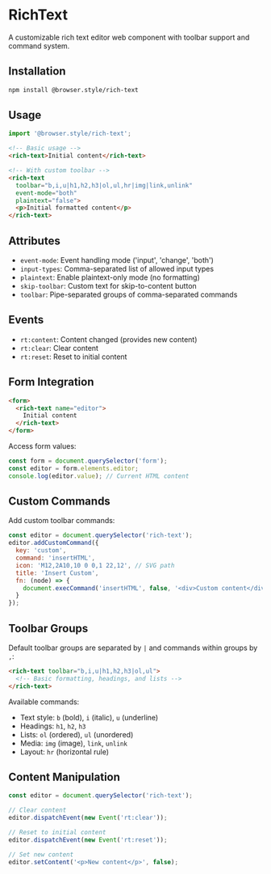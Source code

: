 # RichText

A customizable rich text editor web component with toolbar support and command system.

## Installation

```bash
npm install @browser.style/rich-text
```

## Usage

```javascript
import '@browser.style/rich-text';
```

```html
<!-- Basic usage -->
<rich-text>Initial content</rich-text>

<!-- With custom toolbar -->
<rich-text
  toolbar="b,i,u|h1,h2,h3|ol,ul,hr|img|link,unlink"
  event-mode="both"
  plaintext="false">
  <p>Initial formatted content</p>
</rich-text>
```

## Attributes

- `event-mode`: Event handling mode ('input', 'change', 'both')
- `input-types`: Comma-separated list of allowed input types
- `plaintext`: Enable plaintext-only mode (no formatting)
- `skip-toolbar`: Custom text for skip-to-content button
- `toolbar`: Pipe-separated groups of comma-separated commands

## Events

- `rt:content`: Content changed (provides new content)
- `rt:clear`: Clear content
- `rt:reset`: Reset to initial content

## Form Integration

```html
<form>
  <rich-text name="editor">
    Initial content
  </rich-text>
</form>
```

Access form values:
```javascript
const form = document.querySelector('form');
const editor = form.elements.editor;
console.log(editor.value); // Current HTML content
```

## Custom Commands

Add custom toolbar commands:

```javascript
const editor = document.querySelector('rich-text');
editor.addCustomCommand({
  key: 'custom',
  command: 'insertHTML',
  icon: 'M12,2A10,10 0 0,1 22,12', // SVG path
  title: 'Insert Custom',
  fn: (node) => {
    document.execCommand('insertHTML', false, '<div>Custom content</div>');
  }
});
```

## Toolbar Groups

Default toolbar groups are separated by `|` and commands within groups by `,`:

```html
<rich-text toolbar="b,i,u|h1,h2,h3|ol,ul">
  <!-- Basic formatting, headings, and lists -->
</rich-text>
```

Available commands:
- Text style: `b` (bold), `i` (italic), `u` (underline)
- Headings: `h1`, `h2`, `h3`
- Lists: `ol` (ordered), `ul` (unordered)
- Media: `img` (image), `link`, `unlink`
- Layout: `hr` (horizontal rule)

## Content Manipulation

```javascript
const editor = document.querySelector('rich-text');

// Clear content
editor.dispatchEvent(new Event('rt:clear'));

// Reset to initial content
editor.dispatchEvent(new Event('rt:reset'));

// Set new content
editor.setContent('<p>New content</p>', false);
```
